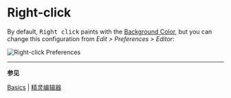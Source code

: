 # Right-click

By default, <kbd>Right click</kbd> paints with the [Background Color](color-bar.md#background-color),
but you can change this configuration from _Edit > Preferences > Editor_:

![Right-click Preferences](sprite-editor/right-click.png)

---

**参见**

[Basics](basics.md) |
[精灵编辑器](sprite-editor.md)
